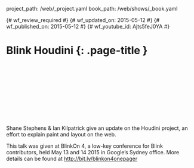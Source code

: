project_path: /web/_project.yaml
book_path: /web/shows/_book.yaml

{# wf_review_required #}
{# wf_updated_on: 2015-05-12 #}
{# wf_published_on: 2015-05-12 #}
{# wf_youtube_id: Ajts5feJ0YA #}

# Blink Houdini {: .page-title }


<div class="video-wrapper">
  <iframe class="devsite-embedded-youtube-video" data-video-id="Ajts5feJ0YA"
          data-autohide="1" data-showinfo="0" frameborder="0" allowfullscreen>
  </iframe>
</div>


Shane Stephens & Ian Kilpatrick give an update on the Houdini project, an effort to explain paint and layout on the web.

This talk was given at BlinkOn 4, a low-key conference for Blink contributors, held May 13 and 14 2015 in Google’s Sydney office. More details can be found at http://bit.ly/blinkon4onepager
